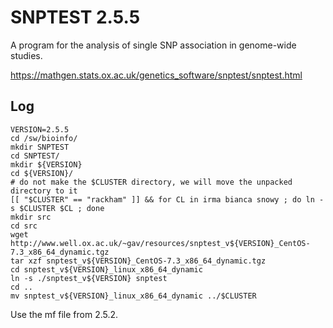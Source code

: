 SNPTEST 2.5.5
=============

A program for the analysis of single SNP association in genome-wide studies.

<https://mathgen.stats.ox.ac.uk/genetics_software/snptest/snptest.html>


Log
---

    VERSION=2.5.5
    cd /sw/bioinfo/
    mkdir SNPTEST
    cd SNPTEST/
    mkdir ${VERSION}
    cd ${VERSION}/
    # do not make the $CLUSTER directory, we will move the unpacked directory to it
    [[ "$CLUSTER" == "rackham" ]] && for CL in irma bianca snowy ; do ln -s $CLUSTER $CL ; done
    mkdir src
    cd src
    wget http://www.well.ox.ac.uk/~gav/resources/snptest_v${VERSION}_CentOS-7.3_x86_64_dynamic.tgz
    tar xzf snptest_v${VERSION}_CentOS-7.3_x86_64_dynamic.tgz 
    cd snptest_v${VERSION}_linux_x86_64_dynamic
    ln -s ./snptest_v${VERSION} snptest
    cd ..
    mv snptest_v${VERSION}_linux_x86_64_dynamic ../$CLUSTER

Use the mf file from 2.5.2.

